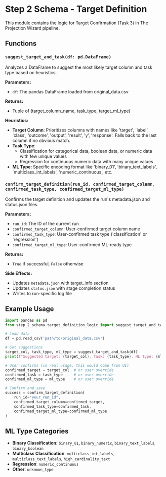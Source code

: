 # Step 2 Schema - Target Definition

This module contains the logic for Target Confirmation (Task 3) in The Projection Wizard pipeline.

## Functions

### `suggest_target_and_task(df: pd.DataFrame)`

Analyzes a DataFrame to suggest the most likely target column and task type based on heuristics.

**Parameters:**
- `df`: The pandas DataFrame loaded from original_data.csv

**Returns:**
- Tuple of (target_column_name, task_type, target_ml_type)

**Heuristics:**
- **Target Column**: Prioritizes columns with names like 'target', 'label', 'class', 'outcome', 'output', 'result', 'y', 'response'. Falls back to the last column if no obvious match.
- **Task Type**: 
  - Classification for categorical data, boolean data, or numeric data with few unique values
  - Regression for continuous numeric data with many unique values
- **ML Type**: Specific encoding format like 'binary_01', 'binary_text_labels', 'multiclass_int_labels', 'numeric_continuous', etc.

### `confirm_target_definition(run_id, confirmed_target_column, confirmed_task_type, confirmed_target_ml_type)`

Confirms the target definition and updates the run's metadata.json and status.json files.

**Parameters:**
- `run_id`: The ID of the current run
- `confirmed_target_column`: User-confirmed target column name
- `confirmed_task_type`: User-confirmed task type ('classification' or 'regression')
- `confirmed_target_ml_type`: User-confirmed ML-ready type

**Returns:**
- `True` if successful, `False` otherwise

**Side Effects:**
- Updates `metadata.json` with target_info section
- Updates `status.json` with stage completion status
- Writes to run-specific log file

## Example Usage

```python
import pandas as pd
from step_2_schema.target_definition_logic import suggest_target_and_task, confirm_target_definition

# Load data
df = pd.read_csv('path/to/original_data.csv')

# Get suggestions
target_col, task_type, ml_type = suggest_target_and_task(df)
print(f"Suggested target: {target_col}, Task: {task_type}, ML Type: {ml_type}")

# User confirms (in real usage, this would come from UI)
confirmed_target = target_col  # or user override
confirmed_task = task_type     # or user override
confirmed_ml_type = ml_type    # or user override

# Confirm and save
success = confirm_target_definition(
    run_id="your_run_id",
    confirmed_target_column=confirmed_target,
    confirmed_task_type=confirmed_task,
    confirmed_target_ml_type=confirmed_ml_type
)
```

## ML Type Categories

- **Binary Classification**: `binary_01`, `binary_numeric`, `binary_text_labels`, `binary_boolean`
- **Multiclass Classification**: `multiclass_int_labels`, `multiclass_text_labels`, `high_cardinality_text`
- **Regression**: `numeric_continuous`
- **Other**: `unknown_type` 
